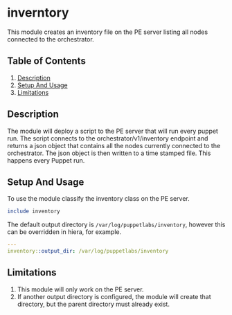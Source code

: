 # inverntory

This module creates an inventory file on the PE server listing all nodes connected to the orchestrator.

## Table of Contents

1. [Description](#description)
1. [Setup And Usage](#setup-and-usage)
1. [Limitations](#limitations)

## Description

The module will deploy a script to the PE server that will run every puppet run.
The script connects to the orchestrator/v1/inventory endpoint and returns a json object that contains all the nodes currently connected to the orchestrator. The json object is then written to a time stamped file. This happens every Puppet run.  

## Setup And Usage

To use the module classify the inventory class on the PE server.

```ruby
include inventory
```

The default output directory is ```/var/log/puppetlabs/inventory```, however this can be overridden in hiera, for example.

```yaml
---
inventory::output_dir: /var/log/puppetlabs/inventory
```

## Limitations

1. This module will only work on the PE server.
1. If another output directory is configured, the module will create that directory, but the parent directory must already exist.
